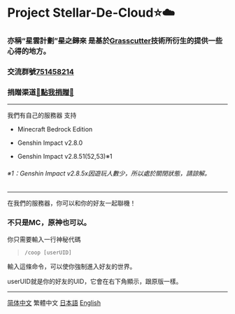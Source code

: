 # Project Stellar-De-Cloud:star::cloud:
### 亦稱“星雲計劃”~~星之歸來~~ 是基於[Grasscutter](https://github.com/Grasscutters/Grasscutter)技術所衍生的提供一些心得的地方。
### 交流群號[751458214](https://jq.qq.com/?_wv=1027&k=WcjiTs3p)
### 捐贈渠道[:sparkling_heart:點我捐贈:sparkling_heart:](https://github.com/AtlantisaJustied/Stellar-De-Cloud/blob/main/%E6%8D%90%E8%B5%A0%E6%B8%A0%E9%81%93.md)
---
我們有自己的服務器 支持
- Minecraft Bedrock Edition 

- Genshin Impact v2.8.0 

- Genshin Impact v2.8.51(52,53)※1 
###### ※1：Genshin Impact v2.8.5x因遊玩人數少，所以處於關閉狀態，請諒解。
---
在我們的服務器，你可以和你的好友一起聯機！
### 不只是MC，原神也可以。
你只需要輸入一行神秘代碼 

> `/coop [userUID]`

輸入這條命令，可以使你強制進入好友的世界。

userUID就是你的好友的UID，它會在右下角顯示，跟原版一樣。




---
[简体中文](https://github.com/AtlantisaJustied/Stellar-De-Cloud/blob/main/README-CHS.md)
繁體中文
[日本語](https://github.com/AtlantisaJustied/Stellar-De-Cloud/blob/main/README-JPN.md)
[English](https://github.com/AtlantisaJustied/Stellar-De-Cloud/blob/main/README%E3%83%BCENG.md)
